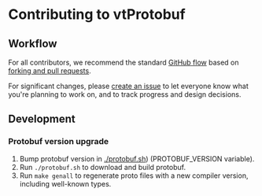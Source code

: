 # Contributing to vtProtobuf

## Workflow

For all contributors, we recommend the standard [GitHub flow](https://guides.github.com/introduction/flow/)
based on [forking and pull requests](https://guides.github.com/activities/forking/).

For significant changes, please [create an issue](https://github.com/19910211/vtprotobuf/issues)
to let everyone know what you're planning to work on, and to track progress and design decisions.

## Development

### Protobuf version upgrade

1. Bump protobuf version in [./protobuf.sh](./protobuf.sh)) (PROTOBUF_VERSION variable).
1. Run `./protobuf.sh` to download and build protobuf.
1. Run `make genall` to regenerate proto files with a new compiler version, including well-known types.
